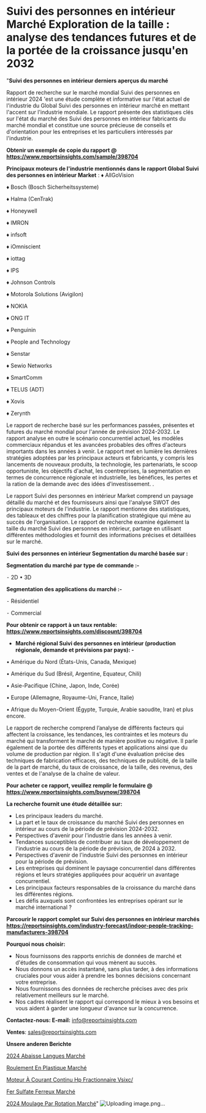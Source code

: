 # Suivi des personnes en intérieur Marché Exploration de la taille : analyse des tendances futures et de la portée de la croissance jusqu'en 2032

"<strong>Suivi des personnes en intérieur derniers aperçus du marché</strong>

Rapport de recherche sur le marché mondial Suivi des personnes en intérieur 2024 'est une étude complète et informative sur l'état actuel de l'industrie du Global Suivi des personnes en intérieur marché en mettant l'accent sur l'industrie mondiale. Le rapport présente des statistiques clés sur l'état du marché des Suivi des personnes en intérieur fabricants du marché mondial et constitue une source précieuse de conseils et d'orientation pour les entreprises et les particuliers intéressés par l'industrie.

<strong>Obtenir un exemple de copie du rapport @ <a href=https://www.reportsinsights.com/sample/398704>https://www.reportsinsights.com/sample/398704</a></strong>

<strong>Principaux moteurs de l'industrie mentionnés dans le rapport Global Suivi des personnes en intérieur Market</strong> :
♦ AllGoVision

♦ Bosch (Bosch Sicherheitssysteme)

♦ Halma (CenTrak)

♦ Honeywell

♦ IMRON

♦ infsoft

♦ iOmniscient

♦ iottag

♦ IPS

♦ Johnson Controls

♦ Motorola Solutions (Avigilon)

♦ NOKIA

♦ ONG IT

♦ Penguinin

♦ People and Technology

♦ Senstar

♦ Sewio Networks

♦ SmartComm

♦ TELUS (ADT)

♦ Xovis

♦ Zerynth

Le rapport de recherche basé sur les performances passées, présentes et futures du marché mondial pour l'année de prévision 2024-2032. Le rapport analyse en outre le scénario concurrentiel actuel, les modèles commerciaux répandus et les avancées probables des offres d'acteurs importants dans les années à venir. Le rapport met en lumière les dernières stratégies adoptées par les principaux acteurs et fabricants, y compris les lancements de nouveaux produits, la technologie, les partenariats, le scoop opportuniste, les objectifs d'achat, les coentreprises, la segmentation en termes de concurrence régionale et industrielle, les bénéfices, les pertes et la ration de la demande avec des idées d'investissement. .

Le rapport Suivi des personnes en intérieur Market comprend un paysage détaillé du marché et des fournisseurs ainsi que l'analyse SWOT des principaux moteurs de l'industrie. Le rapport mentionne des statistiques, des tableaux et des chiffres pour la planification stratégique qui mène au succès de l'organisation. Le rapport de recherche examine également la taille du marché Suivi des personnes en intérieur, partage en utilisant différentes méthodologies et fournit des informations précises et détaillées sur le marché.

<strong>Suivi des personnes en intérieur Segmentation du marché basée sur :</strong>

<strong>Segmentation du marché par type de commande :-</strong>

⁃ 2D
• 3D

<strong>Segmentation des applications du marché :-</strong>

⁃ Résidentiel

⁃ Commercial

<strong>Pour obtenir ce rapport à un taux rentable: <a href=https://www.reportsinsights.com/discount/398704>https://www.reportsinsights.com/discount/398704</a></strong>
<ul>
  <li><strong>Marché régional Suivi des personnes en intérieur (production régionale, demande et prévisions par pays): -</strong></li>
</ul>
• Amérique du Nord (États-Unis, Canada, Mexique)

• Amérique du Sud (Brésil, Argentine, Equateur, Chili)

• Asie-Pacifique (Chine, Japon, Inde, Corée)

• Europe (Allemagne, Royaume-Uni, France, Italie)

• Afrique du Moyen-Orient (Égypte, Turquie, Arabie saoudite, Iran) et plus encore.

Le rapport de recherche comprend l’analyse de différents facteurs qui affectent la croissance, les tendances, les contraintes et les moteurs du marché qui transforment le marché de manière positive ou négative. Il parle également de la portée des différents types et applications ainsi que du volume de production par région. Il s'agit d'une évaluation précise des techniques de fabrication efficaces, des techniques de publicité, de la taille de la part de marché, du taux de croissance, de la taille, des revenus, des ventes et de l'analyse de la chaîne de valeur.

<strong>Pour acheter ce rapport, veuillez remplir le formulaire @   <a href=https://www.reportsinsights.com/buynow/398704>https://www.reportsinsights.com/buynow/398704</a></strong>

<strong>La recherche fournit une étude détaillée sur:</strong>
<ul>
  <li>Les principaux leaders du marché.</li>
  <li>La part et le taux de croissance du marché Suivi des personnes en intérieur au cours de la période de prévision 2024-2032.</li>
  <li>Perspectives d'avenir pour l'industrie dans les années à venir.</li>
  <li>Tendances susceptibles de contribuer au taux de développement de l'industrie au cours de la période de prévision, de 2024 à 2032.</li>
  <li>Perspectives d'avenir de l'industrie Suivi des personnes en intérieur pour la période de prévision.</li>
  <li>Les entreprises qui dominent le paysage concurrentiel dans différentes régions et leurs stratégies appliquées pour acquérir un avantage concurrentiel.</li>
  <li>Les principaux facteurs responsables de la croissance du marché dans les différentes régions.</li>
  <li>Les défis auxquels sont confrontées les entreprises opérant sur le marché international ?</li>
</ul>

<strong>Parcourir le rapport complet sur Suivi des personnes en intérieur marchés <a href=https://reportsinsights.com/industry-forecast/indoor-people-tracking-manufacturers-398704>https://reportsinsights.com/industry-forecast/indoor-people-tracking-manufacturers-398704</a></strong>

<strong>Pourquoi nous choisir:</strong>
<ul>
  <li>Nous fournissons des rapports enrichis de données de marché et d'études de consommation qui vous mènent au succès.</li>
  <li>Nous donnons un accès instantané, sans plus tarder, à des informations cruciales pour vous aider à prendre les bonnes décisions concernant votre entreprise.</li>
  <li>Nous fournissons des données de recherche précises avec des prix relativement meilleurs sur le marché.</li>
  <li>Nos cadres réalisent le rapport qui correspond le mieux à vos besoins et vous aident à garder une longueur d'avance sur la concurrence.</li>
</ul>
<strong>Contactez-nous:
</strong><strong>E-mail:</strong> <a href=mailto:info@reportsinsights.com>info@reportsinsights.com</a>

<strong>Ventes</strong>: <a href=mailto:sales@reportsinsights.com>sales@reportsinsights.com</a>

<strong>Unsere anderen Berichte</strong>

<a href=https://www.linkedin.com/pulse/2024-abaisse-langues-march%C3%A9-segmentation-fkvec/>2024 Abaisse Langues Marché</a>

<a href=https://www.linkedin.com/pulse/roulement-en-plastique-march%C3%A9-de-la-taille-2024-malzc/>Roulement En Plastique Marché</a>

<a href=https://www.linkedin.com/pulse/moteur-à-courant-continu-hp-fractionnaire-vsixc/>Moteur À Courant Continu Hp Fractionnaire Vsixc/</a>

<a href=https://www.linkedin.com/pulse/fer-sulfate-ferreux-march%C3%A9-informations-hbybf/>Fer Sulfate Ferreux Marché</a>

<a href=https://www.linkedin.com/pulse/2024-moulage-par-rotation-march%C3%A9-de-rapport-analyse-789gc/>2024 Moulage Par Rotation Marché</a>"
![Uploading image.png…]()
